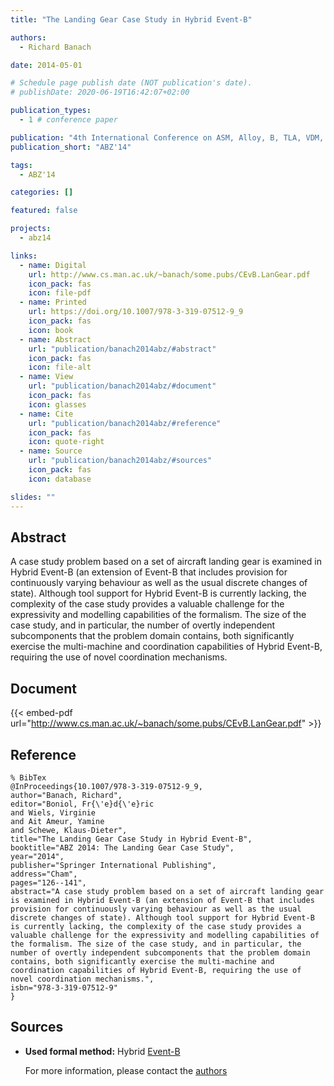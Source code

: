 ```yaml
---
title: "The Landing Gear Case Study in Hybrid Event-B"

authors:
  - Richard Banach

date: 2014-05-01

# Schedule page publish date (NOT publication's date).
# publishDate: 2020-06-19T16:42:07+02:00

publication_types:
  - 1 # conference paper

publication: "4th International Conference on ASM, Alloy, B, TLA, VDM, and Z (ABZ'14)"
publication_short: "ABZ'14"

tags:
  - ABZ'14

categories: []

featured: false

projects:
  - abz14

links:
  - name: Digital
    url: http://www.cs.man.ac.uk/~banach/some.pubs/CEvB.LanGear.pdf
    icon_pack: fas
    icon: file-pdf
  - name: Printed
    url: https://doi.org/10.1007/978-3-319-07512-9_9
    icon_pack: fas
    icon: book
  - name: Abstract
    url: "publication/banach2014abz/#abstract"
    icon_pack: fas
    icon: file-alt
  - name: View
    url: "publication/banach2014abz/#document"
    icon_pack: fas
    icon: glasses
  - name: Cite
    url: "publication/banach2014abz/#reference"
    icon_pack: fas
    icon: quote-right
  - name: Source
    url: "publication/banach2014abz/#sources"
    icon_pack: fas
    icon: database

slides: ""
---
```


## Abstract

A case study problem based on a set of aircraft landing gear is examined in Hybrid Event-B (an extension of Event-B that includes provision for continuously varying behaviour as well as the usual discrete changes of state). Although tool support for Hybrid Event-B is currently lacking, the complexity of the case study provides a valuable challenge for the expressivity and modelling capabilities of the formalism. The size of the case study, and in particular, the number of overtly independent subcomponents that the problem domain contains, both significantly exercise the multi-machine and coordination capabilities of Hybrid Event-B, requiring the use of novel coordination mechanisms.

## Document

{{< embed-pdf url="http://www.cs.man.ac.uk/~banach/some.pubs/CEvB.LanGear.pdf" >}}

## Reference

```
% BibTex
@InProceedings{10.1007/978-3-319-07512-9_9,
author="Banach, Richard",
editor="Boniol, Fr{\'e}d{\'e}ric
and Wiels, Virginie
and Ait Ameur, Yamine
and Schewe, Klaus-Dieter",
title="The Landing Gear Case Study in Hybrid Event-B",
booktitle="ABZ 2014: The Landing Gear Case Study",
year="2014",
publisher="Springer International Publishing",
address="Cham",
pages="126--141",
abstract="A case study problem based on a set of aircraft landing gear is examined in Hybrid Event-B (an extension of Event-B that includes provision for continuously varying behaviour as well as the usual discrete changes of state). Although tool support for Hybrid Event-B is currently lacking, the complexity of the case study provides a valuable challenge for the expressivity and modelling capabilities of the formalism. The size of the case study, and in particular, the number of overtly independent subcomponents that the problem domain contains, both significantly exercise the multi-machine and coordination capabilities of Hybrid Event-B, requiring the use of novel coordination mechanisms.",
isbn="978-3-319-07512-9"
}
```

## Sources

- **Used formal method:**
  Hybrid [Event-B](/method/event-b)

  For more information, please contact the <a href ="mailto:banach@cs.man.ac.uk">authors</a>
